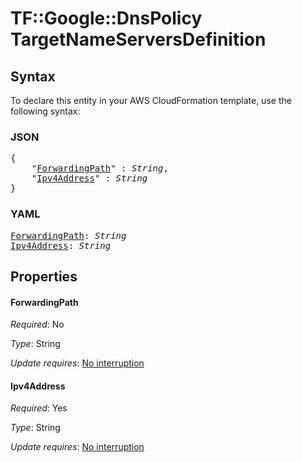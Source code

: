 # TF::Google::DnsPolicy TargetNameServersDefinition

## Syntax

To declare this entity in your AWS CloudFormation template, use the following syntax:

### JSON

<pre>
{
    "<a href="#forwardingpath" title="ForwardingPath">ForwardingPath</a>" : <i>String</i>,
    "<a href="#ipv4address" title="Ipv4Address">Ipv4Address</a>" : <i>String</i>
}
</pre>

### YAML

<pre>
<a href="#forwardingpath" title="ForwardingPath">ForwardingPath</a>: <i>String</i>
<a href="#ipv4address" title="Ipv4Address">Ipv4Address</a>: <i>String</i>
</pre>

## Properties

#### ForwardingPath

_Required_: No

_Type_: String

_Update requires_: [No interruption](https://docs.aws.amazon.com/AWSCloudFormation/latest/UserGuide/using-cfn-updating-stacks-update-behaviors.html#update-no-interrupt)

#### Ipv4Address

_Required_: Yes

_Type_: String

_Update requires_: [No interruption](https://docs.aws.amazon.com/AWSCloudFormation/latest/UserGuide/using-cfn-updating-stacks-update-behaviors.html#update-no-interrupt)

